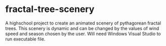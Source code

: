 # fractal-tree-scenery
A highschool project to create an animated scenery of pythagorean fractal trees. This scenery is dynamic and can be changed by the values of wind speed 
and season chosen by the user. Will need Windows Visual Studio to run executable file. 
